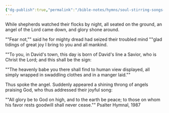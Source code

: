 ```yaml
---
{"dg-publish":true,"permalink":"/bible-notes/hymns/soul-stirring-songs-and-hymns/while-shepherds-watched-their-flocks/","title":"While Shepherds Watched Their Flocks","created":"","updated":""}
---
```



While shepherds watched their flocks by night,
all seated on the ground,
an angel of the Lord came down,
and glory shone around.

""Fear not,"" said he for mighty dread
had seized their troubled mind
""glad tidings of great joy I bring
to you and all mankind.

""To you, in David's town, this day
is born of David's line
a Savior, who is Christ the Lord;
and this shall be the sign:

""The heavenly babe you there shall find
to human view displayed,
all simply wrapped in swaddling clothes
and in a manger laid.""

Thus spoke the angel. Suddenly
appeared a shining throng
of angels praising God, who thus
addressed their joyful song:

""All glory be to God on high,
and to the earth be peace;
to those on whom his favor rests
goodwill shall never cease.""
Psalter Hymnal, 1987